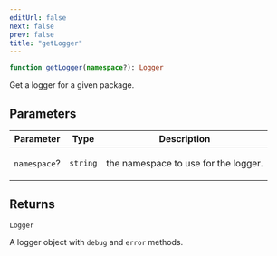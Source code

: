 ```yaml
---
editUrl: false
next: false
prev: false
title: "getLogger"
---
```


```ts
function getLogger(namespace?): Logger
```

Get a logger for a given package.

## Parameters

<table>
<thead>
<tr>
<th>Parameter</th>
<th>Type</th>
<th>Description</th>
</tr>
</thead>
<tbody>
<tr>
<td>

`namespace`?

</td>
<td>

`string`

</td>
<td>

the namespace to use for the logger.

</td>
</tr>
</tbody>
</table>

## Returns

`Logger`

A logger object with `debug` and `error` methods.

